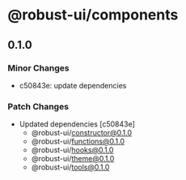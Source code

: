 # @robust-ui/components

## 0.1.0

### Minor Changes

- c50843e: update dependencies

### Patch Changes

- Updated dependencies [c50843e]
  - @robust-ui/constructor@0.1.0
  - @robust-ui/functions@0.1.0
  - @robust-ui/hooks@0.1.0
  - @robust-ui/theme@0.1.0
  - @robust-ui/tools@0.1.0
